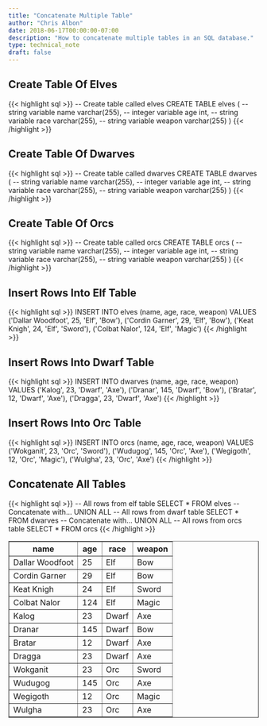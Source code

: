 ```yaml
---
title: "Concatenate Multiple Table"
author: "Chris Albon"
date: 2018-06-17T00:00:00-07:00
description: "How to concatenate multiple tables in an SQL database."
type: technical_note
draft: false
---
```


## Create Table Of Elves

{{< highlight sql >}}
-- Create table called elves
CREATE TABLE elves (
    -- string variable
    name varchar(255),
    -- integer variable
    age int,
    -- string variable
    race varchar(255),
    -- string variable
    weapon varchar(255)
)
{{< /highlight >}}

## Create Table Of Dwarves

{{< highlight sql >}}
-- Create table called dwarves
CREATE TABLE dwarves (
    -- string variable
    name varchar(255),
    -- integer variable
    age int,
    -- string variable
    race varchar(255),
    -- string variable
    weapon varchar(255)
)
{{< /highlight >}}

## Create Table Of Orcs

{{< highlight sql >}}
-- Create table called orcs
CREATE TABLE orcs (
    -- string variable
    name varchar(255),
    -- integer variable
    age int,
    -- string variable
    race varchar(255),
    -- string variable
    weapon varchar(255)
)
{{< /highlight >}}

## Insert Rows Into Elf Table

{{< highlight sql >}}
INSERT INTO elves (name, age, race, weapon)
VALUES ('Dallar Woodfoot', 25, 'Elf', 'Bow'),
       ('Cordin Garner', 29, 'Elf', 'Bow'),
       ('Keat Knigh', 24, 'Elf', 'Sword'),
       ('Colbat Nalor', 124, 'Elf', 'Magic')
{{< /highlight >}}

## Insert Rows Into Dwarf Table

{{< highlight sql >}}
INSERT INTO dwarves (name, age, race, weapon)
VALUES ('Kalog', 23, 'Dwarf', 'Axe'),
       ('Dranar', 145, 'Dwarf', 'Bow'),
       ('Bratar', 12, 'Dwarf', 'Axe'),
       ('Dragga', 23, 'Dwarf', 'Axe')
{{< /highlight >}}

## Insert Rows Into Orc Table

{{< highlight sql >}}
INSERT INTO orcs (name, age, race, weapon)
VALUES ('Wokganit', 23, 'Orc', 'Sword'),
       ('Wudugog', 145, 'Orc', 'Axe'),
       ('Wegigoth', 12, 'Orc', 'Magic'),
       ('Wulgha', 23, 'Orc', 'Axe')
{{< /highlight >}}

## Concatenate All Tables

{{< highlight sql >}}
-- All rows from elf table
SELECT * FROM elves
-- Concatenate with...
UNION ALL
-- All rows from dwarf table
SELECT * FROM dwarves
-- Concatenate with...
UNION ALL
-- All rows from orcs table
SELECT * FROM orcs
{{< /highlight >}}
<table border="1" style="border-collapse:collapse">
<tr><th>name</th><th>age</th><th>race</th><th>weapon</th></tr>
<tr><td>Dallar Woodfoot</td><td>25</td><td>Elf</td><td>Bow</td></tr>
<tr><td>Cordin Garner</td><td>29</td><td>Elf</td><td>Bow</td></tr>
<tr><td>Keat Knigh</td><td>24</td><td>Elf</td><td>Sword</td></tr>
<tr><td>Colbat Nalor</td><td>124</td><td>Elf</td><td>Magic</td></tr>
<tr><td>Kalog</td><td>23</td><td>Dwarf</td><td>Axe</td></tr>
<tr><td>Dranar</td><td>145</td><td>Dwarf</td><td>Bow</td></tr>
<tr><td>Bratar</td><td>12</td><td>Dwarf</td><td>Axe</td></tr>
<tr><td>Dragga</td><td>23</td><td>Dwarf</td><td>Axe</td></tr>
<tr><td>Wokganit</td><td>23</td><td>Orc</td><td>Sword</td></tr>
<tr><td>Wudugog</td><td>145</td><td>Orc</td><td>Axe</td></tr>
<tr><td>Wegigoth</td><td>12</td><td>Orc</td><td>Magic</td></tr>
<tr><td>Wulgha</td><td>23</td><td>Orc</td><td>Axe</td></tr></table>